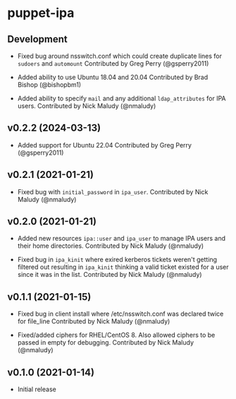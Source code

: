 # puppet-ipa

## Development

* Fixed bug around nsswitch.conf which could create duplicate lines for `sudoers` and `automount`
  Contributed by Greg Perry (@gsperry2011)

* Added ability to use Ubuntu 18.04 and 20.04
  Contributed by Brad Bishop (@bishopbm1)

* Added ability to specify `mail` and any additional `ldap_attributes` for IPA users.
  Contributed by Nick Maludy (@nmaludy)

## v0.2.2 (2024-03-13)
* Added support for Ubuntu 22.04
  Contributed by Greg Perry (@gsperry2011)

## v0.2.1 (2021-01-21)
* Fixed bug with `initial_password` in `ipa_user`.
  Contributed by Nick Maludy (@nmaludy)

## v0.2.0 (2021-01-21)
* Added new resources `ipa::user` and `ipa_user` to manage IPA users and their home directories.
  Contributed by Nick Maludy (@nmaludy)

* Fixed bug in `ipa_kinit` where exired kerberos tickets weren't getting filtered out
  resulting in `ipa_kinit` thinking a valid ticket existed for a user since it was in
  the list.
  Contributed by Nick Maludy (@nmaludy)

## v0.1.1 (2021-01-15)
* Fixed bug in client install where /etc/nsswitch.conf was declared twice for file_line
  Contributed by Nick Maludy (@nmaludy)

* Fixed/added ciphers for RHEL/CentOS 8. Also allowed ciphers to be passed in empty for debugging.
  Contributed by Nick Maludy (@nmaludy)

## v0.1.0 (2021-01-14)
* Initial release
